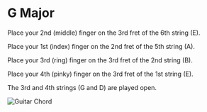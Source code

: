 # G Major

Place your 2nd (middle) finger on the 3rd fret of the 6th string (E).

Place your 1st (index) finger on the 2nd fret of the 5th string (A).

Place your 3rd (ring) finger on the 3rd fret of the 2nd string (B).

Place your 4th (pinky) finger on the 3rd fret of the 1st string (E).

The 3rd and 4th strings (G and D) are played open.

![Guitar Chord](GChord.png)
